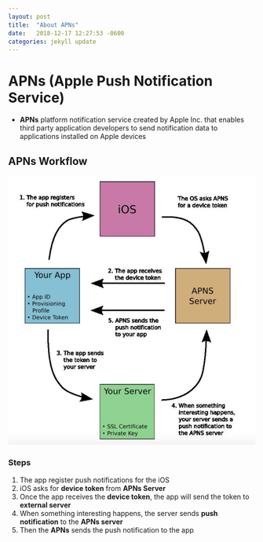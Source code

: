 ```yaml
---
layout: post
title:  "About APNs"
date:   2018-12-17 12:27:53 -0600
categories: jekyll update
---
```


# APNs (Apple Push Notification Service) 
  - **APNs** platform notification service created by Apple Inc. that enables third party application developers to send notification data to applications installed on Apple devices 
  
## APNs Workflow 
![APNs Workflow](/assets/images/APNsWorkFlow.png)

### Steps 
1. The app register push notifications for the iOS 
2. iOS asks for **device token** from **APNs Server**
3. Once the app receives the **device token**, the app will send the token to **external server**
4. When something interesting happens, the server sends **push notification** to the **APNs server**
5. Then the **APNs** sends the push notification to the app

